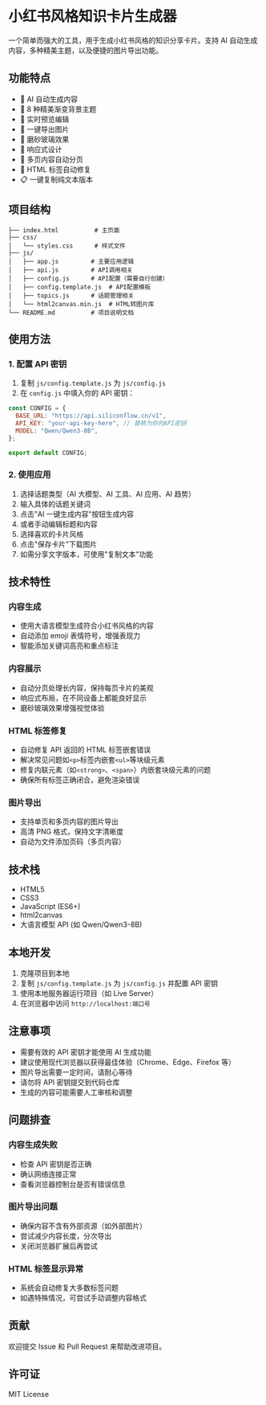 # 小红书风格知识卡片生成器

一个简单而强大的工具，用于生成小红书风格的知识分享卡片。支持 AI 自动生成内容，多种精美主题，以及便捷的图片导出功能。

## 功能特点

- 🤖 AI 自动生成内容
- 🎨 8 种精美渐变背景主题
- 📝 实时预览编辑
- 💾 一键导出图片
- 🌟 磨砂玻璃效果
- 📱 响应式设计
- 📃 多页内容自动分页
- 🔄 HTML 标签自动修复
- 📋 一键复制纯文本版本

## 项目结构

```
├── index.html          # 主页面
├── css/
│   └── styles.css      # 样式文件
├── js/
│   ├── app.js         # 主要应用逻辑
│   ├── api.js         # API调用相关
│   ├── config.js      # API配置（需要自行创建）
│   ├── config.template.js  # API配置模板
│   ├── topics.js      # 话题管理相关
│   └── html2canvas.min.js  # HTML转图片库
└── README.md          # 项目说明文档
```

## 使用方法

### 1. 配置 API 密钥

1. 复制 `js/config.template.js` 为 `js/config.js`
2. 在 `config.js` 中填入你的 API 密钥：

```javascript
const CONFIG = {
  BASE_URL: "https://api.siliconflow.cn/v1",
  API_KEY: "your-api-key-here", // 替换为你的API密钥
  MODEL: "Qwen/Qwen3-8B",
};

export default CONFIG;
```

### 2. 使用应用

1. 选择话题类型（AI 大模型、AI 工具、AI 应用、AI 趋势）
2. 输入具体的话题关键词
3. 点击"AI 一键生成内容"按钮生成内容
4. 或者手动编辑标题和内容
5. 选择喜欢的卡片风格
6. 点击"保存卡片"下载图片
7. 如需分享文字版本，可使用"复制文本"功能

## 技术特性

### 内容生成

- 使用大语言模型生成符合小红书风格的内容
- 自动添加 emoji 表情符号，增强表现力
- 智能添加关键词高亮和重点标注

### 内容展示

- 自动分页处理长内容，保持每页卡片的美观
- 响应式布局，在不同设备上都能良好显示
- 磨砂玻璃效果增强视觉体验

### HTML 标签修复

- 自动修复 API 返回的 HTML 标签嵌套错误
- 解决常见问题如`<p>`标签内嵌套`<ul>`等块级元素
- 修复内联元素（如`<strong>`、`<span>`）内嵌套块级元素的问题
- 确保所有标签正确闭合，避免渲染错误

### 图片导出

- 支持单页和多页内容的图片导出
- 高清 PNG 格式，保持文字清晰度
- 自动为文件添加页码（多页内容）

## 技术栈

- HTML5
- CSS3
- JavaScript (ES6+)
- html2canvas
- 大语言模型 API (如 Qwen/Qwen3-8B)

## 本地开发

1. 克隆项目到本地
2. 复制 `js/config.template.js` 为 `js/config.js` 并配置 API 密钥
3. 使用本地服务器运行项目（如 Live Server）
4. 在浏览器中访问 `http://localhost:端口号`

## 注意事项

- 需要有效的 API 密钥才能使用 AI 生成功能
- 建议使用现代浏览器以获得最佳体验（Chrome、Edge、Firefox 等）
- 图片导出需要一定时间，请耐心等待
- 请勿将 API 密钥提交到代码仓库
- 生成的内容可能需要人工审核和调整

## 问题排查

### 内容生成失败

- 检查 API 密钥是否正确
- 确认网络连接正常
- 查看浏览器控制台是否有错误信息

### 图片导出问题

- 确保内容不含有外部资源（如外部图片）
- 尝试减少内容长度，分次导出
- 关闭浏览器扩展后再尝试

### HTML 标签显示异常

- 系统会自动修复大多数标签问题
- 如遇特殊情况，可尝试手动调整内容格式

## 贡献

欢迎提交 Issue 和 Pull Request 来帮助改进项目。

## 许可证

MIT License
